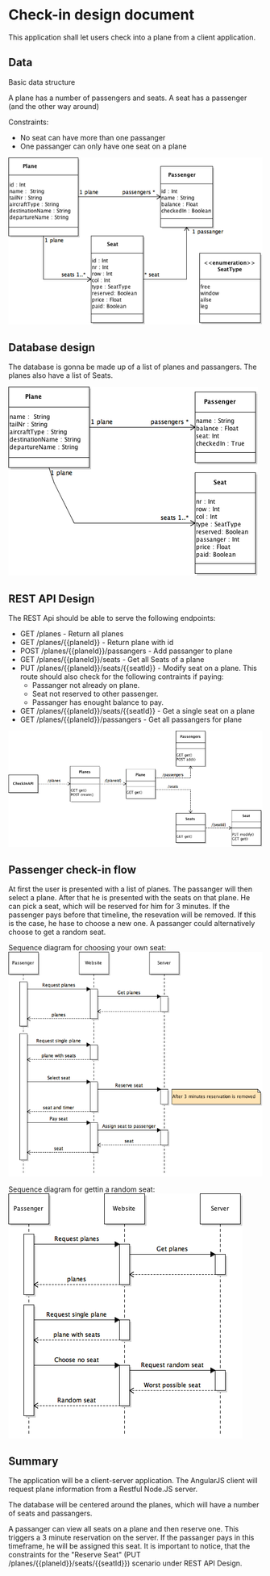 # Check-in design document

This application shall let users check into a plane from a client application.
   

## Data
Basic data structure

A plane has a number of passengers and seats. A seat has a passenger (and the other way around)

Constraints:

- No seat can have more than one passanger
- One passanger can only have one seat on a plane


![](images/ClassDiagramData.png )


## Database design

The database is gonna be made up of a list of planes and passangers. The planes also have a list of Seats.

![](images/DatabaseDesignClassDiagram.png )

## REST API Design

The REST Api should be able to serve the following endpoints:

- GET /planes - Return all planes
- GET /planes/{{planeId}} - Return plane with id
- POST /planes/{{planeId}}/passangers - Add passanger to plane
- GET /planes/{{planeId}}/seats - Get all Seats of a plane
- PUT /planes/{{planeId}}/seats/{{seatId}} - Modify seat on a plane. This route should also check for the following contraints if paying: 
    - Passanger not already on plane.
    - Seat not reserved to other passenger.
    - Passanger has enought balance to pay.
- GET /planes/{{planeId}}/seats/{{seatId}} - Get a single seat on a plane
- GET /planes/{{planeId}}/passangers - Get all passangers for plane
 
![](images/ApiClassDiagram.png )

## Passenger check-in flow

At first the user is presented with a list of planes.
The passanger will then select a plane. After that he is presented with the seats on that plane. He can pick a seat, which will be reserved for him for 3 minutes. If the passenger pays before that timeline, the resevation will be removed. If this is the case, he hase to choose a new one. A passanger could alternatively choose to get a random seat.

Sequence diagram for choosing your own seat:
![](images/SequenceDiagram.png )

Sequence diagram for gettin a random seat:
![](images/SequenceDiagramNoPick.png )

## Summary
 
The application will be a client-server application. The AngularJS client will request plane information from a Restful Node.JS server. 

The database will be centered around the planes, which will have a number of seats and passangers.

A passanger can view all seats on a plane and then reserve one. This triggers a 3 minute reservation on the server. If the passanger pays in this timeframe, he will be assigned this seat. It is important to notice, that the constraints for the "Reserve Seat" (PUT /planes/{{planeId}}/seats/{{seatId}}) scenario under REST API Design.